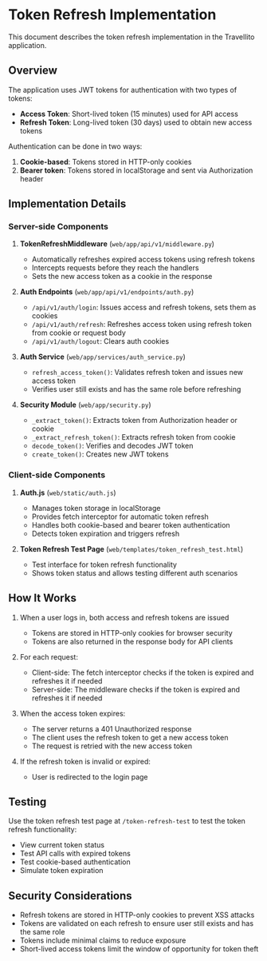 # Token Refresh Implementation

This document describes the token refresh implementation in the Travellito application.

## Overview

The application uses JWT tokens for authentication with two types of tokens:
- **Access Token**: Short-lived token (15 minutes) used for API access
- **Refresh Token**: Long-lived token (30 days) used to obtain new access tokens

Authentication can be done in two ways:
1. **Cookie-based**: Tokens stored in HTTP-only cookies
2. **Bearer token**: Tokens stored in localStorage and sent via Authorization header

## Implementation Details

### Server-side Components

1. **TokenRefreshMiddleware** (`web/app/api/v1/middleware.py`)
   - Automatically refreshes expired access tokens using refresh tokens
   - Intercepts requests before they reach the handlers
   - Sets the new access token as a cookie in the response

2. **Auth Endpoints** (`web/app/api/v1/endpoints/auth.py`)
   - `/api/v1/auth/login`: Issues access and refresh tokens, sets them as cookies
   - `/api/v1/auth/refresh`: Refreshes access token using refresh token from cookie or request body
   - `/api/v1/auth/logout`: Clears auth cookies

3. **Auth Service** (`web/app/services/auth_service.py`)
   - `refresh_access_token()`: Validates refresh token and issues new access token
   - Verifies user still exists and has the same role before refreshing

4. **Security Module** (`web/app/security.py`)
   - `_extract_token()`: Extracts token from Authorization header or cookie
   - `_extract_refresh_token()`: Extracts refresh token from cookie
   - `decode_token()`: Verifies and decodes JWT token
   - `create_token()`: Creates new JWT tokens

### Client-side Components

1. **Auth.js** (`web/static/auth.js`)
   - Manages token storage in localStorage
   - Provides fetch interceptor for automatic token refresh
   - Handles both cookie-based and bearer token authentication
   - Detects token expiration and triggers refresh

2. **Token Refresh Test Page** (`web/templates/token_refresh_test.html`)
   - Test interface for token refresh functionality
   - Shows token status and allows testing different auth scenarios

## How It Works

1. When a user logs in, both access and refresh tokens are issued
   - Tokens are stored in HTTP-only cookies for browser security
   - Tokens are also returned in the response body for API clients

2. For each request:
   - Client-side: The fetch interceptor checks if the token is expired and refreshes it if needed
   - Server-side: The middleware checks if the token is expired and refreshes it if needed

3. When the access token expires:
   - The server returns a 401 Unauthorized response
   - The client uses the refresh token to get a new access token
   - The request is retried with the new access token

4. If the refresh token is invalid or expired:
   - User is redirected to the login page

## Testing

Use the token refresh test page at `/token-refresh-test` to test the token refresh functionality:
- View current token status
- Test API calls with expired tokens
- Test cookie-based authentication
- Simulate token expiration

## Security Considerations

- Refresh tokens are stored in HTTP-only cookies to prevent XSS attacks
- Tokens are validated on each refresh to ensure user still exists and has the same role
- Tokens include minimal claims to reduce exposure
- Short-lived access tokens limit the window of opportunity for token theft 